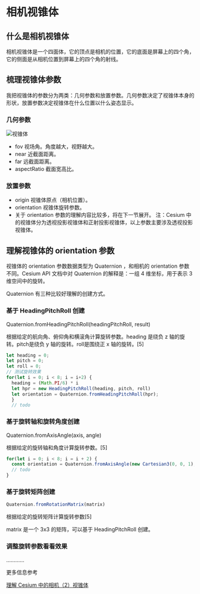 # 相机视锥体

## 什么是相机视锥体

相机视锥体是一个四面体，它的顶点是相机的位置，它的底面是屏幕上的四个角，它的侧面是从相机位置到屏幕上的四个角的射线。

## 梳理视锥体参数

我把视锥体的参数分为两类：几何参数和放置参数。几何参数决定了视锥体本身的形状，放置参数决定视锥体在什么位置以什么姿态显示。

### 几何参数

![视锥体](./img/视锥体.png)

- fov 视场角。角度越大，视野越大。
- near 近截面距离。
- far 远截面距离。
- aspectRatio 截面宽高比。

### 放置参数

- origin 视锥体原点（相机位置）。
- orientation 视锥体旋转参数。
- 关于 orientation 参数的理解内容比较多，将在下一节展开。
注：Cesium 中的视锥体分为透视投影视锥体和正射投影视锥体，以上参数主要涉及透视投影视锥体。

## 理解视锥体的 orientation 参数

视锥体的 orientation 参数数据类型为 Quaternion ，和相机的 orientation 参数不同。Cesium API 文档中对 Quaternion 的解释是：一组 4 维坐标，用于表示 3 维空间中的旋转。

Quaternion 有三种比较好理解的创建方式。

### 基于 HeadingPitchRoll 创建

Quaternion.fromHeadingPitchRoll(headingPitchRoll, result)

根据给定的航向角、俯仰角和横滚角计算旋转参数。heading 是绕负 z 轴的旋转。pitch是绕负 y 轴的旋转。roll是围绕正 x 轴的旋转。[5]

```javascript
let heading = 0;
let pitch = 0;
let roll = 0;
// 测试旋转效果
for(let i = 0; i < 8; i = i+2) {
  heading = (Math.PI/6) * i
  let hpr = new HeadingPitchRoll(heading, pitch, roll)
  let orientation = Quaternion.fromHeadingPitchRoll(hpr);
  }
  // todo
```

### 基于旋转轴和旋转角度创建

Quaternion.fromAxisAngle(axis, angle)

根据给定的旋转轴和角度计算旋转参数。[5]

```javascript
for(let i = 0; i < 8; i = i + 2) {
  const orientation = Quaternion.fromAxisAngle(new Cartesian3(0, 0, 1), Math.PI/6 * i)
  // todo
}
```

### 基于旋转矩阵创建

```javascript
Quaternion.fromRotationMatrix(matrix)
```

根据给定的旋转矩阵计算旋转参数[5]

matrix 是一个 3x3 的矩阵，可以基于 HeadingPitchRoll 创建。

### 调整旋转参数看看效果

…………

更多信息参考

[理解 Cesium 中的相机（2）视锥体](https://cesium.com/docs/cesiumjs-ref-doc/Quaternion.html)

